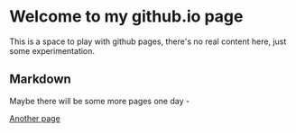 
# Welcome to my github.io page

This is a space to play with github pages, there's no real content here, just some experimentation.  

## Markdown

Maybe there will be some more pages one day - 

[Another page](pages/anotherpage.md)

